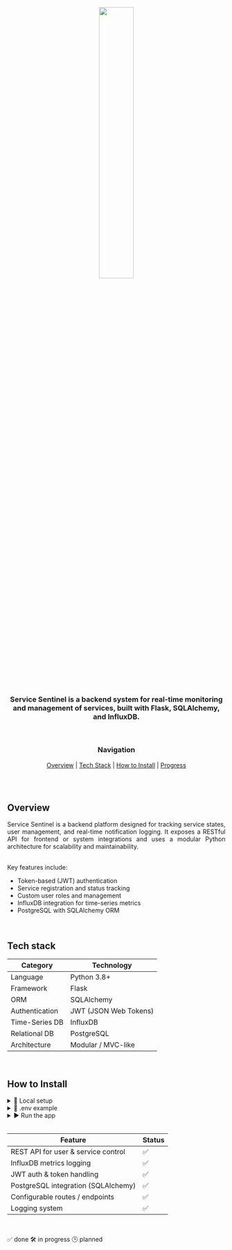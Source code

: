 <div align='center'>

<img src="https://github.com/user-attachments/assets/225d3893-c0e2-4b21-a846-0b8380c56400" style="width: 40%; max-width: 250px;"/>

<br>

<h3> Service Sentinel is a backend system for real-time monitoring and management of services, built with Flask, SQLAlchemy, and InfluxDB. </h3>

<br>

### Navigation

[Overview](#overview) | [Tech Stack](#tech-stack) | [How to Install](#how-to-install) | [Progress](#progress)

</div>

<br>
<br>

## Overview

<div align='justify'>
Service Sentinel is a backend platform designed for tracking service states, user management, and real-time notification logging. It exposes a RESTful API for frontend or system integrations and uses a modular Python architecture for scalability and maintainability.

<br>
<br>

Key features include:

<ul>
  <li>Token-based (JWT) authentication</li>
  <li>Service registration and status tracking</li>
  <li>Custom user roles and management</li>
  <li>InfluxDB integration for time-series metrics</li>
  <li>PostgreSQL with SQLAlchemy ORM</li>
</ul>
</div>

<br>

## Tech stack

| Category       | Technology            |
| -------------- | --------------------- |
| Language       | Python 3.8+           |
| Framework      | Flask                 |
| ORM            | SQLAlchemy            |
| Authentication | JWT (JSON Web Tokens) |
| Time-Series DB | InfluxDB              |
| Relational DB  | PostgreSQL            |
| Architecture   | Modular / MVC-like    |

<br>

## How to Install

<details>
<summary>🔧 Local setup</summary>

```bash
# Clone the repository
git clone https://github.com/kiemoniasty/service_sentinel_backend.git
cd service_sentinel_backend

# Create a virtual environment and activate it
python -m venv venv
source venv/bin/activate # on Windows: venv\Scripts\activate

# Install dependencies
pip install -r requirements.txt

# Create a .env file
cp .env.example .env
```

 OR manually create .env and paste the following:

</details> <details> <summary>📄 .env example</summary>

```bash
# PostgreSQL database URLs
DATABASE_URL=postgresql://postgres:PASSWORD@localhost:5432/postgres
SENTINEL_URL=postgresql://postgres:PASSWORD@localhost:5432/sentinel_db
USER_URL=postgresql://postgres:PASSWORD@localhost:5432/users_db

# Postgres connection details
POSTGRES=Postgres
POSTGRES_HOST=127.0.0.1
POSTGRES_PORT=5432
POSTGRES_USER=postgres
POSTGRES_PASSWORD=PASSWORD

# Database names
POSTGRES_DB_NAME=postgres
SENTINEL_DB_NAME=sentinel_db
USER_DB_NAME=users_db

# InfluxDB settings
INFLUXDB_URL=http://localhost:8086
INFLUXDB_TOKEN=api_token
INFLUXDB_ORG=Service-Sentinel

```

</details> <details> <summary>▶️ Run the app</summary>

```bash
# Run app
python main.py
```

</details> <br>

| Feature                             | Status |
| ----------------------------------- | ------ |
| REST API for user & service control | ✅      |
| InfluxDB metrics logging            | ✅      |
| JWT auth & token handling           | ✅      |
| PostgreSQL integration (SQLAlchemy) | ✅      |
| Configurable routes / endpoints     | ✅      |
| Logging system                      | ✅      |

<br>

✅ done
🛠️ in progress
🕒 planned
